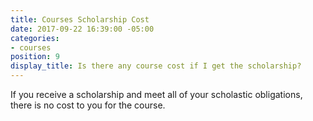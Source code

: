 ```yaml
---
title: Courses Scholarship Cost
date: 2017-09-22 16:39:00 -05:00
categories:
- courses
position: 9
display_title: Is there any course cost if I get the scholarship?
---
```


If you receive a scholarship and meet all of your scholastic obligations, there is no cost to you for the course.
